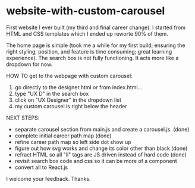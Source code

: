 # website-with-custom-carousel

First website I ever built (my third and final career change). I started from HTML and CSS templates which I ended up reworte 90% of them. 

The home page is simple (took me a while for my first build; ensuring the right styling, position, and feature is time consuming; great learning experience).  The search box is not fully functioning.  It acts more like a dropdown for now.

HOW TO get to the webpage with custom carousel:
1) go directly to the designer.html
or from index.html...
1) type "UX D" in the search box
2) click on "UX Designer" in the dropdown list
3) my custom carousel is right below the header

NEXT STEPS:
+ separate carousel section from main.js and create a carousel.js. (done)
+ complete initial career path map (done)
+ refine career path map so left side dot show up
+ figure out how svg works and change its color other than black (done)
+ refract HTML so all "li" tags are JS driven instead of hard code (done)
+ revisit search box code and css so it can be more of a component
+ convert all to React.js
  
I welcome your feedback.
Thanks.
